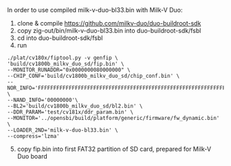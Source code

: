 In order to use compiled milk-v-duo-bl33.bin with Milk-V Duo:

1. clone & compile https://github.com/milkv-duo/duo-buildroot-sdk
2. copy zig-out/bin/milk-v-duo-bl33.bin into duo-buildroot-sdk/fsbl
3. cd into duo-buildroot-sdk/fsbl
4. run
```
./plat/cv180x/fiptool.py -v genfip \
'build/cv1800b_milkv_duo_sd/fip.bin' \
--MONITOR_RUNADDR="0x0000000080000000" \
--CHIP_CONF='build/cv1800b_milkv_duo_sd/chip_conf.bin' \
--NOR_INFO='FFFFFFFFFFFFFFFFFFFFFFFFFFFFFFFFFFFFFFFFFFFFFFFFFFFFFFFFFFFFFFFFFFFFFFFF' \
--NAND_INFO='00000000'\
--BL2='build/cv1800b_milkv_duo_sd/bl2.bin' \
--DDR_PARAM='test/cv181x/ddr_param.bin' \
--MONITOR='../opensbi/build/platform/generic/firmware/fw_dynamic.bin' \
--LOADER_2ND='milk-v-duo-bl33.bin' \
--compress='lzma'
```
5. copy fip.bin into first FAT32 partition of SD card, prepared for Milk-V Duo board
